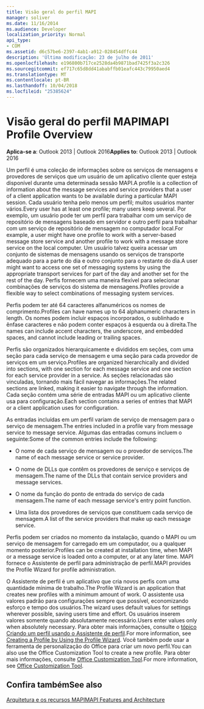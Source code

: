 ```yaml
---
title: Visão geral do perfil MAPI
manager: soliver
ms.date: 11/16/2014
ms.audience: Developer
localization_priority: Normal
api_type:
- COM
ms.assetid: d6c57be6-2397-4ab1-a912-028454dffc44
description: 'Última modificação: 23 de julho de 2011'
ms.openlocfilehash: e196800b717ce2528da4b9871bad7425f3a2c326
ms.sourcegitcommit: ef717c65d8dd41ababffb01eafc443c79950aed4
ms.translationtype: MT
ms.contentlocale: pt-BR
ms.lasthandoff: 10/04/2018
ms.locfileid: "25385624"
---
```

# <a name="mapi-profile-overview"></a><span data-ttu-id="a6715-103">Visão geral do perfil MAPI</span><span class="sxs-lookup"><span data-stu-id="a6715-103">MAPI Profile Overview</span></span>

  
  
<span data-ttu-id="a6715-104">**Aplica-se a**: Outlook 2013 | Outlook 2016</span><span class="sxs-lookup"><span data-stu-id="a6715-104">**Applies to**: Outlook 2013 | Outlook 2016</span></span> 
  
<span data-ttu-id="a6715-105">Um perfil é uma coleção de informações sobre os serviços de mensagens e provedores de serviços que um usuário de um aplicativo cliente quer esteja disponível durante uma determinada sessão MAPI.</span><span class="sxs-lookup"><span data-stu-id="a6715-105">A profile is a collection of information about the message services and service providers that a user of a client application wants to be available during a particular MAPI session.</span></span> <span data-ttu-id="a6715-106">Cada usuário tenha pelo menos um perfil; muitos usuários manter vários.</span><span class="sxs-lookup"><span data-stu-id="a6715-106">Every user has at least one profile; many users keep several.</span></span> <span data-ttu-id="a6715-107">Por exemplo, um usuário pode ter um perfil para trabalhar com um serviço de repositório de mensagens baseado em servidor e outro perfil para trabalhar com um serviço de repositório de mensagem no computador local.</span><span class="sxs-lookup"><span data-stu-id="a6715-107">For example, a user might have one profile to work with a server-based message store service and another profile to work with a message store service on the local computer.</span></span> <span data-ttu-id="a6715-108">Um usuário talvez queira acessar um conjunto de sistemas de mensagens usando os serviços de transporte adequado para a parte do dia e outro conjunto para o restante do dia.</span><span class="sxs-lookup"><span data-stu-id="a6715-108">A user might want to access one set of messaging systems by using the appropriate transport services for part of the day and another set for the rest of the day.</span></span> <span data-ttu-id="a6715-109">Perfis fornecem uma maneira flexível para selecionar combinações de serviços do sistema de mensagens.</span><span class="sxs-lookup"><span data-stu-id="a6715-109">Profiles provide a flexible way to select combinations of messaging system services.</span></span> 
  
<span data-ttu-id="a6715-110">Perfis podem ter até 64 caracteres alfanuméricos os nomes de comprimento.</span><span class="sxs-lookup"><span data-stu-id="a6715-110">Profiles can have names up to 64 alphanumeric characters in length.</span></span> <span data-ttu-id="a6715-111">Os nomes podem incluir espaços incorporados, o sublinhado e ênfase caracteres e não podem conter espaços à esquerda ou à direita.</span><span class="sxs-lookup"><span data-stu-id="a6715-111">The names can include accent characters, the underscore, and embedded spaces, and cannot include leading or trailing spaces.</span></span> 
  
<span data-ttu-id="a6715-112">Perfis são organizados hierarquicamente e divididos em seções, com uma seção para cada serviço de mensagem e uma seção para cada provedor de serviços em um serviço.</span><span class="sxs-lookup"><span data-stu-id="a6715-112">Profiles are organized hierarchically and divided into sections, with one section for each message service and one section for each service provider in a service.</span></span> <span data-ttu-id="a6715-113">As seções relacionadas são vinculadas, tornando mais fácil navegar as informações.</span><span class="sxs-lookup"><span data-stu-id="a6715-113">The related sections are linked, making it easier to navigate through the information.</span></span> <span data-ttu-id="a6715-114">Cada seção contém uma série de entradas MAPI ou um aplicativo cliente usa para configuração.</span><span class="sxs-lookup"><span data-stu-id="a6715-114">Each section contains a series of entries that MAPI or a client application uses for configuration.</span></span>
  
<span data-ttu-id="a6715-115">As entradas incluídas em um perfil variam de serviço de mensagem para o serviço de mensagem.</span><span class="sxs-lookup"><span data-stu-id="a6715-115">The entries included in a profile vary from message service to message service.</span></span> <span data-ttu-id="a6715-116">Algumas das entradas comuns incluem o seguinte:</span><span class="sxs-lookup"><span data-stu-id="a6715-116">Some of the common entries include the following:</span></span>
  
- <span data-ttu-id="a6715-117">O nome de cada serviço de mensagem ou o provedor de serviços.</span><span class="sxs-lookup"><span data-stu-id="a6715-117">The name of each message service or service provider.</span></span>
    
- <span data-ttu-id="a6715-118">O nome de DLLs que contêm os provedores de serviço e serviços de mensagem.</span><span class="sxs-lookup"><span data-stu-id="a6715-118">The name of the DLLs that contain service providers and message services.</span></span>
    
- <span data-ttu-id="a6715-119">O nome da função do ponto de entrada do serviço de cada mensagem.</span><span class="sxs-lookup"><span data-stu-id="a6715-119">The name of each message service's entry point function.</span></span>
    
- <span data-ttu-id="a6715-120">Uma lista dos provedores de serviços que constituem cada serviço de mensagem.</span><span class="sxs-lookup"><span data-stu-id="a6715-120">A list of the service providers that make up each message service.</span></span>
    
<span data-ttu-id="a6715-121">Perfis podem ser criados no momento da instalação, quando o MAPI ou um serviço de mensagem for carregado em um computador, ou a qualquer momento posterior.</span><span class="sxs-lookup"><span data-stu-id="a6715-121">Profiles can be created at installation time, when MAPI or a message service is loaded onto a computer, or at any later time.</span></span> <span data-ttu-id="a6715-122">MAPI fornece o Assistente de perfil para administração de perfil.</span><span class="sxs-lookup"><span data-stu-id="a6715-122">MAPI provides the Profile Wizard for profile administration.</span></span> 
  
<span data-ttu-id="a6715-123">O Assistente de perfil é um aplicativo que cria novos perfis com uma quantidade mínima de trabalho.</span><span class="sxs-lookup"><span data-stu-id="a6715-123">The Profile Wizard is an application that creates new profiles with a minimum amount of work.</span></span> <span data-ttu-id="a6715-124">O assistente usa valores padrão para configurações sempre que possível, economizando esforço e tempo dos usuários.</span><span class="sxs-lookup"><span data-stu-id="a6715-124">The wizard uses default values for settings wherever possible, saving users time and effort.</span></span> <span data-ttu-id="a6715-125">Os usuários inserem valores somente quando absolutamente necessário.</span><span class="sxs-lookup"><span data-stu-id="a6715-125">Users enter values only when absolutely necessary.</span></span> <span data-ttu-id="a6715-126">Para obter mais informações, consulte o [tópico Criando um perfil usando o Assistente de perfil](creating-a-profile-by-using-the-profile-wizard.md).</span><span class="sxs-lookup"><span data-stu-id="a6715-126">For more information, see [Creating a Profile by Using the Profile Wizard](creating-a-profile-by-using-the-profile-wizard.md).</span></span> <span data-ttu-id="a6715-127">Você também pode usar a ferramenta de personalização do Office para criar um novo perfil.</span><span class="sxs-lookup"><span data-stu-id="a6715-127">You can also use the Office Customization Tool to create a new profile.</span></span> <span data-ttu-id="a6715-128">Para obter mais informações, consulte [Office Customization Tool](https://go.microsoft.com/fwlink/?LinkId=123000).</span><span class="sxs-lookup"><span data-stu-id="a6715-128">For more information, see [Office Customization Tool](https://go.microsoft.com/fwlink/?LinkId=123000).</span></span>
  
## <a name="see-also"></a><span data-ttu-id="a6715-129">Confira também</span><span class="sxs-lookup"><span data-stu-id="a6715-129">See also</span></span>



[<span data-ttu-id="a6715-130">Arquitetura e os recursos MAPI</span><span class="sxs-lookup"><span data-stu-id="a6715-130">MAPI Features and Architecture</span></span>](mapi-features-and-architecture.md)

